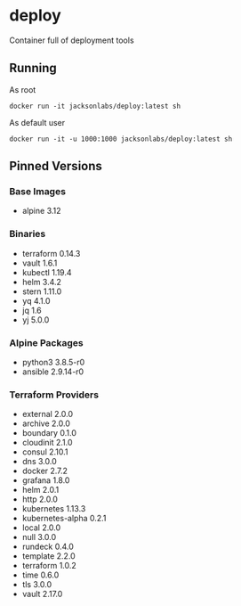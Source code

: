 # deploy
Container full of deployment tools

## Running

As root
```
docker run -it jacksonlabs/deploy:latest sh
```

As default user
```
docker run -it -u 1000:1000 jacksonlabs/deploy:latest sh
```

## Pinned Versions

### Base Images

- alpine 3.12

### Binaries

- terraform 0.14.3
- vault 1.6.1
- kubectl 1.19.4
- helm 3.4.2
- stern 1.11.0
- yq 4.1.0
- jq 1.6
- yj 5.0.0

### Alpine Packages

- python3 3.8.5-r0
- ansible 2.9.14-r0

### Terraform Providers

- external 2.0.0
- archive 2.0.0
- boundary 0.1.0
- cloudinit 2.1.0
- consul 2.10.1
- dns 3.0.0
- docker 2.7.2
- grafana 1.8.0
- helm 2.0.1
- http 2.0.0
- kubernetes 1.13.3
- kubernetes-alpha 0.2.1
- local 2.0.0
- null 3.0.0
- rundeck 0.4.0
- template 2.2.0
- terraform 1.0.2
- time 0.6.0
- tls 3.0.0
- vault 2.17.0
